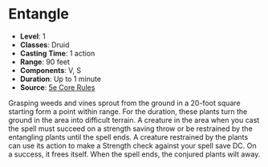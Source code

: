 # Entangle

- **Level**: 1
- **Classes**: Druid
- **Casting Time**: 1 action
- **Range**: 90 feet
- **Components**: V, S
- **Duration**: Up to 1 minute
- **Source**: [5e Core Rules](http://dnd.wizards.com/articles/features/systems-reference-document-srd)

Grasping weeds and vines sprout from the ground in a 20-foot square starting form a point within range. For the duration, these plants turn the ground in the area into difficult terrain. A creature in the area when you cast the spell must succeed on a strength saving throw or be restrained by the entangling plants until the spell ends. A creature restrained by the plants can use its action to make a Strength check against your spell save DC. On a success, it frees itself. When the spell ends, the conjured plants wilt away.


